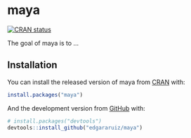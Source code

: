 
<!-- README.md is generated from README.Rmd. Please edit that file -->

# maya

<!-- badges: start -->

[![CRAN
status](https://www.r-pkg.org/badges/version/maya)](https://cran.r-project.org/package=maya)
<!-- badges: end -->

The goal of maya is to …

## Installation

You can install the released version of maya from
[CRAN](https://CRAN.R-project.org) with:

``` r
install.packages("maya")
```

And the development version from [GitHub](https://github.com/) with:

``` r
# install.packages("devtools")
devtools::install_github("edgararuiz/maya")
```
